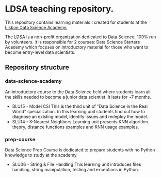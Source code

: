 # LDSA teaching repository.

This repository contains learning materials I created for students at the [Lisbon Data Science Academy.](https://www.lisbondatascience.org/)

The LDSA is a non-profit organization dedicated to Data Science, 100% run by volunteers. It is responsible for 2 courses: Data Science Starters Academy which focuses on introductory material for those who want to become entry-level data scientists.

## Repository structure
    
### data-science-academy

An introductory course to the Data Science field where students learn all the skills needed to become a junior data scientist. It lasts for ~7 months.

- BLU15 - Model CSI
    This is the third unit of "Data Science in the Real World" specialization. In this learning unit students find out how to diagnose an existing model, identify issues and redeploy the model.
- SLU14 - K-Nearest Neighbors
    Learning unit presents KNN algorithm theory, distance functions examples and KNN usage examples.

### prep-course
Data Science Prep Course is dedicated to prepare students with no Python knowledge to study at the academy.
- SLU06 - String & File Handling
    This learning unit introduces files handling, string manipulation, testing and exceptions in Python.